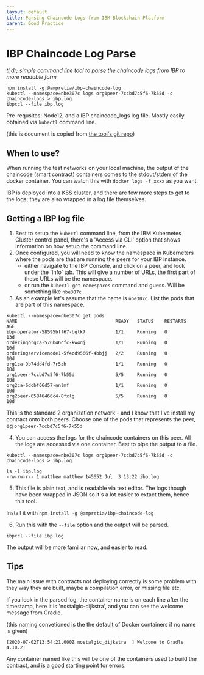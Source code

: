 ```yaml
---
layout: default
title: Parsing Chaincode Logs from IBM Blockchain Platform
parent: Good Practice
---
```

# IBP Chaincode Log Parse

*tl;dr; simple command line tool to parse the chaincode logs from IBP to more readable form*

```
npm install -g @ampretia/ibp-chaincode-log
kubectl --namespace=nbe307c logs org1peer-7ccbd7c5f6-7k55d -c chaincode-logs > ibp.log
ibpccl --file ibp.log 
```

Pre-requsites: Node12, and a IBP chaincode_logs log file. Mostly easily obtained via `kubectl` command line.

(this is document is copied from [the tool's git repo](https://github.com/ampretia/ibp-chaincode-log))

## When to use?

When running the test networks on your local machine, the output of the chaincode (smart contract) containers comes to the stdout/stderr of the docker container. You can watch this with `docker logs -f xxxx` as you want.

IBP is deployed into a K8S cluster, and there are few more steps to get to the logs; they are also wrapped in a log file themselves. 

## Getting a IBP log file

1. Best to setup the `kubectl` command line, from the IBM Kubernetes Cluster control panel, there's a 'Access via CLI' option that shows information on how setup the command line. 
2. Once configured, you will need to know the namespace in Kuberneters where the pods are that are running the peers for your IBP instance. 
   - either navigate to the IBP Console, and click on a peer, and look under the 'Info' tab. This will give a number of URLs, the first part of these URLs will be the namespace.
   - or run the `kubectl get namespaces` command and guess. Will be something like `nbe307c`
3. As an example let's assume that the name is `nbe307c`. List the pods that are part of this namespace.

```
kubectl --namespace=nbe307c get pods
NAME                                    READY   STATUS    RESTARTS   AGE
ibp-operator-58595bff67-bqlk7           1/1     Running   0          13d
orderingorgca-576b46cfc-kw4dj           1/1     Running   0          10d
orderingservicenode1-5f4cd9566f-4bbjj   2/2     Running   0          10d
org1ca-9b74dd4fd-7r5zh                  1/1     Running   0          10d
org1peer-7ccbd7c5f6-7k55d               5/5     Running   0          10d
org2ca-6dcbf66d57-nnlmf                 1/1     Running   0          10d
org2peer-65846466c4-8fxlg               5/5     Running   0          10d
```

This is the standard 2 organization network - and I know that I've install my contract onto both peers. Choose one of the pods that represents the peer, eg `org1peer-7ccbd7c5f6-7k55d`

4. You can access the logs for the chaincode containers on this peer. All the logs are accessed via one container.  Best to pipe the output to a file.

```
kubectl --namespace=nbe307c logs org1peer-7ccbd7c5f6-7k55d -c chaincode-logs > ibp.log

ls -l ibp.log
-rw-rw-r-- 1 matthew matthew 145652 Jul  3 13:22 ibp.log
```

5. This file is plain text, and is readable via text editor. The logs though have been wrapped in JSON so it's a lot easier to extact them, hence this tool.

Install it with  `npm install -g @ampretia/ibp-chaincode-log`

6. Run this with the `--file` option and the output will be parsed.

```
ibpccl --file ibp.log
```

The output will be more familiar now, and easier to read.

## Tips

The main issue with contracts not deploying correctly is some problem with they way they are built, maybe a compilation error, or missing file etc.

If you look in the parsed log, the container name is on each line after the timestamp, here it is 'nostalgic-dijkstra', and you can see the welcome message from Gradle. 

(this naming convetioned is the the default of Docker containers if no name is given)

```
[2020-07-02T13:54:21.000Z nostalgic_dijkstra  ] Welcome to Gradle 4.10.2!
```

Any container named like this will be one of the containers used to build the contract, and is a good starting point for errors.

